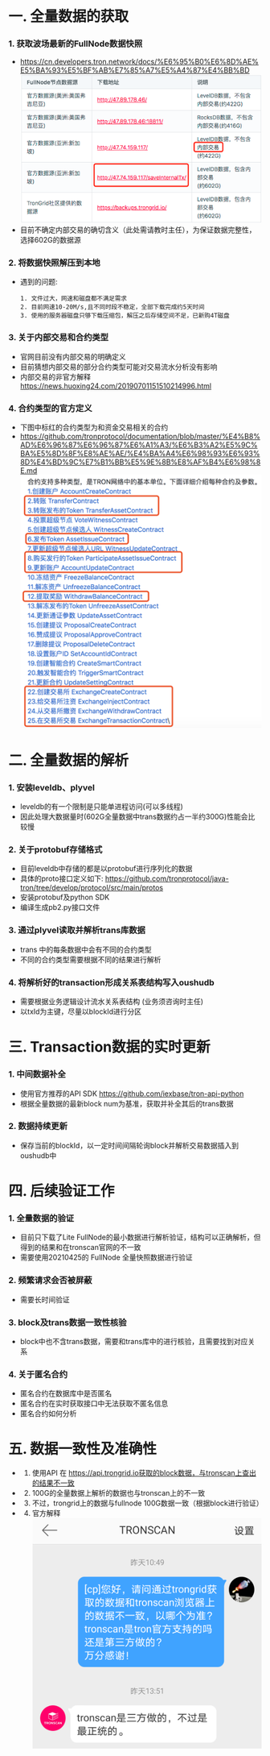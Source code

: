 # 一. 全量数据的获取

### 1. 获取波场最新的FullNode数据快照
- https://cn.developers.tron.network/docs/%E6%95%B0%E6%8D%AE%E5%BA%93%E5%BF%AB%E7%85%A7%E5%A4%87%E4%BB%BD
  ![](./imgs/FullNode快照地址.png)
- 目前不确定内部交易的确切含义（此处需请教时主任），为保证数据完整性，选择602G的数据源

### 2. 将数据快照解压到本地
- 遇到的问题:
  ```
  1. 文件过大，网速和磁盘都不满足需求
  2. 目前网速10-20M/s,且不同时段不稳定，全部下载完成约5天时间
  3. 使用的服务器磁盘只够下载压缩包，解压之后存储空间不足，已新购4T磁盘
  ```

### 3. 关于内部交易和合约类型
- 官网目前没有内部交易的明确定义
- 目前猜想内部交易的部分合约类型可能对交易流水分析没有影响
- 内部交易的非官方解释
    https://news.huoxing24.com/20190701151510214996.html

### 4. 合约类型的官方定义
- 下图中标红的合约类型为和资金交易相关的合约
- https://github.com/tronprotocol/documentation/blob/master/%E4%B8%AD%E6%96%87%E6%96%87%E6%A1%A3/%E6%B3%A2%E5%9C%BA%E5%8D%8F%E8%AE%AE/%E4%BA%A4%E6%98%93%E6%93%8D%E4%BD%9C%E7%B1%BB%E5%9E%8B%E8%AF%B4%E6%98%8E.md
  ![](imgs/合约类型.png)


# 二. 全量数据的解析

### 1. 安装leveldb、plyvel
- leveldb的有一个限制是只能单进程访问(可以多线程)
- 因此处理大数据量时(602G全量数据中trans数据约占一半约300G)性能会比较慢

### 2. 关于protobuf存储格式
- 目前leveldb中存储的都是以protobuf进行序列化的数据
- 具体的proto接口定义如下: 
https://github.com/tronprotocol/java-tron/tree/develop/protocol/src/main/protos
- 安装protobuf及python SDK
- 编译生成pb2.py接口文件

### 3. 通过plyvel读取并解析trans库数据
- trans 中的每条数据中会有不同的合约类型
- 不同的合约类型需要根据不同的结果进行解析

### 4. 将解析好的transaction形成关系表结构写入oushudb
- 需要根据业务逻辑设计流水关系表结构 (业务须咨询时主任)
- 以txId为主键，尽量以blockId进行分区
  
# 三. Transaction数据的实时更新

### 1. 中间数据补全
- 使用官方推荐的API SDK https://github.com/iexbase/tron-api-python
- 根据全量数据的最新block num为基准，获取并补全其后的trans数据

### 2. 数据持续更新
- 保存当前的blockId，以一定时间间隔轮询block并解析交易数据插入到oushudb中

# 四. 后续验证工作

### 1. 全量数据的验证
- 目前只下载了Lite FullNode的最小数据进行解析验证，结构可以正确解析，但得到的结果和在tronscan官网的不一致
- 需要使用20210425的 FullNode 全量快照数据进行验证

### 2. 频繁请求会否被屏蔽
- 需要长时间验证
### 3. block及trans数据一致性核验
- block中也不含trans数据，需要和trans库中的进行核验，且需要找到对应关系
### 4. 关于匿名合约
- 匿名合约在数据库中是否匿名
- 匿名合约在实时获取接口中无法获取不匿名信息
- 匿名合约如何分析

# 五. 数据一致性及准确性

- 1. 使用API 在 https://api.trongrid.io获取的block数据，与tronscan上查出的结果不一致
- 2. 100G的全量数据上解析的数据也与tronscan上的不一致
- 3. 不过，trongrid上的数据与fullnode 100G数据一致（根据block进行验证）
- 4. 官方解释
    ![](imgs/tronscan.png)